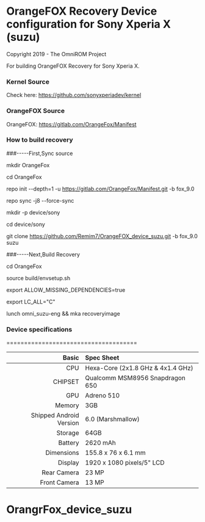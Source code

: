 # OrangeFOX Recovery Device configuration for Sony Xperia X (suzu)

Copyright 2019 - The OmniROM Project

For building OrangeFOX Recovery for Sony Xperia X.

### Kernel Source
Check here: https://github.com/sonyxperiadev/kernel

### OrangeFOX Source
OrangeFOX: https://gitlab.com/OrangeFox/Manifest

### How to build recovery

###-----First,Sync source

mkdir OrangeFox

cd OrangeFox

repo init --depth=1 -u https://gitlab.com/OrangeFox/Manifest.git -b fox_9.0

repo sync -j8 --force-sync

mkdir -p device/sony

cd device/sony

git clone https://github.com/Remim7/OrangeFOX_device_suzu.git -b fox_9.0 suzu

###-----Next,Build Recovery

cd OrangeFox

source build/envsetup.sh

export ALLOW_MISSING_DEPENDENCIES=true

export LC_ALL="C"

lunch omni_suzu-eng && mka recoveryimage

### Device specifications
=====================================

Basic   | Spec Sheet
-------:|:-------------------------
CPU     | Hexa-Core (2x1.8 GHz & 4x1.4 GHz)
CHIPSET | Qualcomm MSM8956 Snapdragon 650
GPU     | Adreno 510
Memory  | 3GB
Shipped Android Version | 6.0 (Marshmallow)
Storage | 64GB
Battery | 2620 mAh
Dimensions | 155.8 x 76 x 6.1 mm
Display | 1920 x 1080 pixels/5" LCD
Rear Camera  | 23 MP
Front Camera | 13 MP

# OrangrFox_device_suzu
